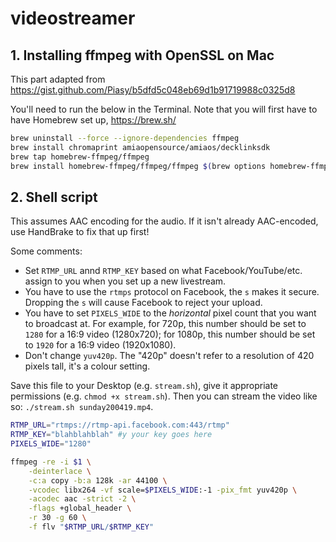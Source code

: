 # videostreamer

## 1. Installing ffmpeg with OpenSSL on Mac

This part adapted from https://gist.github.com/Piasy/b5dfd5c048eb69d1b91719988c0325d8

You'll need to run the below in the Terminal. Note that you will first have to have Homebrew set up, https://brew.sh/

```bash
brew uninstall --force --ignore-dependencies ffmpeg
brew install chromaprint amiaopensource/amiaos/decklinksdk
brew tap homebrew-ffmpeg/ffmpeg
brew install homebrew-ffmpeg/ffmpeg/ffmpeg $(brew options homebrew-ffmpeg/ffmpeg/ffmpeg | grep -vE '\s' | grep -- '--with-' | grep -vi chromaprint | grep -vi game-music-emu | tr '\n' ' ')
```

## 2. Shell script
This assumes AAC encoding for the audio. If it isn't already AAC-encoded, use HandBrake to fix that up first!

Some comments:

- Set `RTMP_URL` annd `RTMP_KEY` based on what Facebook/YouTube/etc. assign to you when you set up a new livestream.
- You have to use the `rtmps` protocol on Facebook, the `s` makes it secure. Dropping the `s` will cause Facebook to reject your upload.
- You have to set `PIXELS_WIDE` to the _horizontal_ pixel count that you want to broadcast at. For example, for 720p, this number should be set to `1280` for a 16:9 video (1280x720); for 1080p, this number should be set to `1920` for a 16:9 video (1920x1080).
- Don't change `yuv420p`. The "420p" doesn't refer to a resolution of 420 pixels tall, it's a colour setting.

Save this file to your Desktop (e.g. `stream.sh`), give it appropriate permissions (e.g. `chmod +x stream.sh`). Then you can stream the video like so: `./stream.sh sunday200419.mp4`.

```bash
RTMP_URL="rtmps://rtmp-api.facebook.com:443/rtmp"
RTMP_KEY="blahblahblah" #y your key goes here
PIXELS_WIDE="1280"

ffmpeg -re -i $1 \
	-deinterlace \
	-c:a copy -b:a 128k -ar 44100 \
	-vcodec libx264 -vf scale=$PIXELS_WIDE:-1 -pix_fmt yuv420p \
	-acodec aac -strict -2 \
	-flags +global_header \
	-r 30 -g 60 \
	-f flv "$RTMP_URL/$RTMP_KEY"
```
